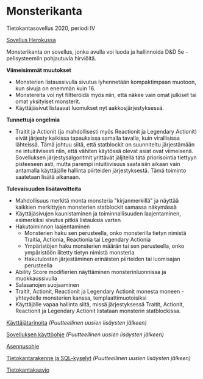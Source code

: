 # Monsterikanta
Tietokantasovellus 2020, periodi IV

[Sovellus Herokussa](http://tsoha-monsterikanta.herokuapp.com/)

Monsterikanta on sovellus, jonka avulla voi luoda ja hallinnoida D&D 5e -pelisysteemiin pohjautuvia hirviöitä.

**Viimeisimmät muutokset**
- Monsterien listaussivulla sivutus lyhennetään kompaktimpaan muotoon, kun sivuja on enemmän kuin 16. 
- Monstereita voi nyt filtteröidä myös niin, että näkee vain omat julkiset tai omat yksityiset monsterit.
- Käyttäjäsivut listaavat luomukset nyt aakkosjärjestyksessä.

**Tunnettuja ongelmia**
- Traitit ja Actionit (ja mahdollisesti myös Reactionit ja Legendary Actionit) eivät järjesty kaikissa tapauksissa samalla tavalla, kuin virallisissa lähteissä. Tämä johtuu siitä, että statblockit on suunniteltu järjestämään ne intuitiivisesti niin, että vähiten käytössä olevat asiat ovat viimeisenä. Sovelluksen järjestysalgoritmit yrittävät jäljitellä tätä priorisointia tiettyyn pisteeseen asti, mutta parempi intuitiivisuus saataisiin aikaan vain antamalla käyttäjälle hallinta piirteiden järjestyksestä. Tämä toiminto saatetaan lisätä aikanaan.

**Tulevaisuuden lisätavoitteita**
- Mahdollisuus merkitä monta monsteria "kirjanmerkillä" ja näyttää kaikkien merkittyjen monsterien statblockit samassa näkymässä
- Käyttäjäsivujen kaunistaminen ja toiminnallisuuden laajentaminen, esimerkiksi sivutus pitkiä listauksia varten
- Hakutoiminnon laajentaminen
  - Monsterien haku sen perusteella, onko monsterilla tietyn nimistä Traitia, Actionia, Reactionia tai Legendary Actionia
  - Ympäristöjen haku monsterien määrän tai sen perusteella, onko ympäristöön liitetty tietyn nimistä monsteria
  - Hakutulosten järjestäminen erinäisten piirteiden tai luomisajan perusteella
- Ability Score modifierien näyttäminen monsterinluonnissa ja muokkaussivulla
- Salasanojen suojaaminen
- Traitit, Actionit, Reactionit ja Legendary Actionit monesta moneen -yhteydelle monsterien kanssa, templaattimuotoisiksi
- Käyttäjälle vapaa hallinta siitä, missä järjestyksessä Traitit, Actionit, Reactionit ja Legendary Actionit listataan monsterin statblockissa.

[Käyttäjätarinoita](https://github.com/luuranko/monsterikanta/blob/master/documentation/userstory.md) *(Puutteellinen uusien lisäysten jälkeen)*

[Sovelluksen käyttöohje](https://github.com/luuranko/monsterikanta/blob/master/documentation/guide.md) *(Puutteellinen uusien lisäysten jälkeen)*

[Asennusohje](https://github.com/luuranko/monsterikanta/blob/master/documentation/installation.md)

[Tietokantarakenne ja SQL-kyselyt](https://github.com/luuranko/monsterikanta/blob/master/documentation/sql.md) *(Puutteellinen uusien lisäysten jälkeen)*

[Tietokantakaavio](https://github.com/luuranko/monsterikanta/blob/master/documentation/tietokantakaavio.png)
